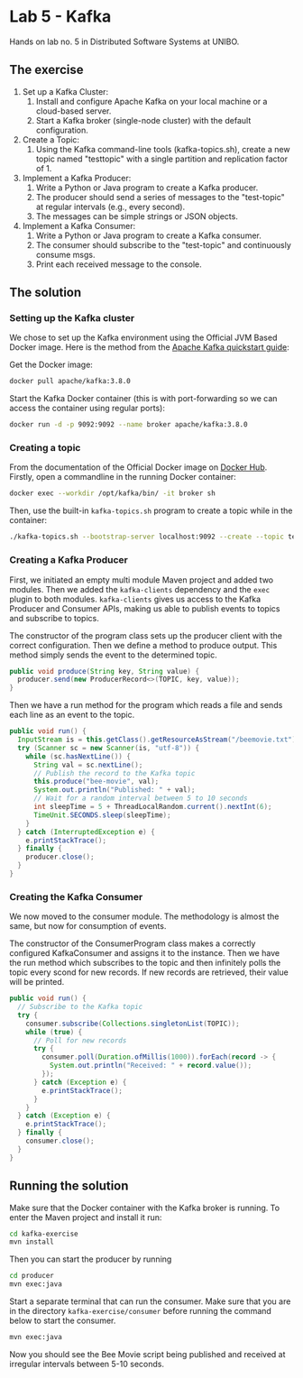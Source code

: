 # Lab 5 - Kafka

Hands on lab no. 5 in Distributed Software Systems at UNIBO.

## The exercise

1. Set up a Kafka Cluster:
    1. Install and configure Apache Kafka on your local machine or a cloud-based server.
    2. Start a Kafka broker (single-node cluster) with the default configuration.
2. Create a Topic:
    1. Using the Kafka command-line tools (kafka-topics.sh), create a new topic named "testtopic" with a single partition and replication factor of 1.
3. Implement a Kafka Producer:
    1. Write a Python or Java program to create a Kafka producer.
    2. The producer should send a series of messages to the "test-topic" at regular intervals (e.g., every second).
    3. The messages can be simple strings or JSON objects.
4. Implement a Kafka Consumer:
    1. Write a Python or Java program to create a Kafka consumer.
    2. The consumer should subscribe to the "test-topic" and continuously consume msgs.
    3. Print each received message to the console.

## The solution

### Setting up the Kafka cluster

We chose to set up the Kafka environment using the Official JVM Based Docker image. Here is the method from the [Apache Kafka quickstart guide](https://kafka.apache.org/quickstart):

Get the Docker image:

```bash
docker pull apache/kafka:3.8.0
```

Start the Kafka Docker container (this is with port-forwarding so we can access the container using regular ports):

```bash
docker run -d -p 9092:9092 --name broker apache/kafka:3.8.0
```

### Creating a topic

From the documentation of the Official Docker image on [Docker Hub](https://hub.docker.com/r/apache/kafka). Firstly, open a commandline in the running Docker container:

```bash
docker exec --workdir /opt/kafka/bin/ -it broker sh
```

Then, use the built-in `kafka-topics.sh` program to create a topic while in the container:

```bash
./kafka-topics.sh --bootstrap-server localhost:9092 --create --topic test-topic
```

### Creating a Kafka Producer

First, we initiated an empty multi module Maven project and added two modules. Then we added the `kafka-clients` dependency and the `exec` plugin to both modules. `kafka-clients` gives us access to the Kafka Producer and Consumer APIs, making us able to publish events to topics and subscribe to topics. 

The constructor of the program class sets up the producer client with the correct configuration. Then we define a method to produce output. This method simply sends the event to the determined topic.

```java
public void produce(String key, String value) {
  producer.send(new ProducerRecord<>(TOPIC, key, value));
}
```

Then we have a run method for the program which reads a file and sends each line as an event to the topic.

```java
public void run() {
  InputStream is = this.getClass().getResourceAsStream("/beemovie.txt");
  try (Scanner sc = new Scanner(is, "utf-8")) {
    while (sc.hasNextLine()) {
      String val = sc.nextLine();
      // Publish the record to the Kafka topic
      this.produce("bee-movie", val);
      System.out.println("Published: " + val);
      // Wait for a random interval between 5 to 10 seconds
      int sleepTime = 5 + ThreadLocalRandom.current().nextInt(6);
      TimeUnit.SECONDS.sleep(sleepTime);
    }
  } catch (InterruptedException e) {
    e.printStackTrace();
  } finally {
    producer.close();
  }
}
```

### Creating the Kafka Consumer

We now moved to the consumer module. The methodology is almost the same, but now for consumption of events.

The constructor of the ConsumerProgram class makes a correctly configured KafkaConsumer and assigns it to the instance. Then we have the run method which subscribes to the topic and then infinitely polls the topic every scond for new records. If new records are retrieved, their value will be printed.

```java
public void run() {
  // Subscribe to the Kafka topic
  try {
    consumer.subscribe(Collections.singletonList(TOPIC));
    while (true) {
      // Poll for new records
      try {
        consumer.poll(Duration.ofMillis(1000)).forEach(record -> {
          System.out.println("Received: " + record.value());
        });
      } catch (Exception e) {
        e.printStackTrace();
      }
    }
  } catch (Exception e) {
    e.printStackTrace();
  } finally {
    consumer.close();
  }
}
```

## Running the solution

Make sure that the Docker container with the Kafka broker is running. To enter the Maven project and install it run:

```bash
cd kafka-exercise
mvn install
```

Then you can start the producer by running

```bash
cd producer
mvn exec:java
```

Start a separate terminal that can run the consumer. Make sure that you are in the directory `kafka-exercise/consumer` before running the command below to start the consumer.

```bash
mvn exec:java
```

Now you should see the Bee Movie script being published and received at irregular intervals between 5-10 seconds.

